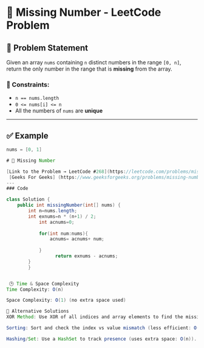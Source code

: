 # 🔢 Missing Number - LeetCode Problem

## 📝 Problem Statement

Given an array `nums` containing `n` distinct numbers in the range `[0, n]`, return the only number in the range that is **missing** from the array.

### 📌 Constraints:
- `n == nums.length`
- `0 <= nums[i] <= n`
- All the numbers of `nums` are **unique**

---

## ✅ Example

```java
nums = [0, 1]

# 🔢 Missing Number

[Link to the Problem → LeetCode #268](https://leetcode.com/problems/missing-number/)
 [Geeks For Geeks] (https://www.geeksforgeeks.org/problems/missing-number-in-array1416/1)
---
### Code

class Solution {
    public int missingNumber(int[] nums) {
        int n=nums.length;   
        int exnums=n * (n+1) / 2;
            int acnums=0;
         
            for(int num:nums){
                acnums= acnums+ num;
        
            }                      
                  return exnums - acnums;
        }
        }


 🕒 Time & Space Complexity
Time Complexity: O(n)

Space Complexity: O(1) (no extra space used)

🔁 Alternative Solutions
XOR Method: Use XOR of all indices and array elements to find the missing number.

Sorting: Sort and check the index vs value mismatch (less efficient: O(n log n)).

Hashing/Set: Use a HashSet to track presence (uses extra space: O(n)).

